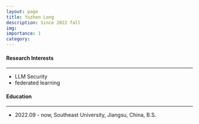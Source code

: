 ```yaml
---
layout: page
title: Yuzhen Long
description: Since 2022 fall
img: 
importance: 1
category: 
---
```


#### Research Interests
---
- LLM Security
- federated learning

#### Education
---
- 2022.09 - now, Southeast University, Jiangsu, China, B.S.

